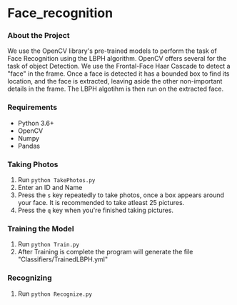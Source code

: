 # Face_recognition

### About the Project

We use the OpenCV library's pre-trained models to perform the task of Face Recognition using the LBPH algorithm.
OpenCV offers several for the task of object Detection. We use the Frontal-Face Haar Cascade to detect a "face" in the frame. Once a face is detected it has a bounded box to find its location, and the face is extracted, leaving aside the other non-important details in the frame.
The LBPH algotihm is then run on the extracted face.

### Requirements

- Python 3.6+
- OpenCV
- Numpy
- Pandas

### Taking Photos
1. Run `python TakePhotos.py`
2. Enter an ID and Name
3. Press the `s` key repeatedly to take photos, once a box appears around your face. It is recommended to take atleast 25 pictures.
4. Press the `q` key when you're finished taking pictures.

### Training the Model
1. Run `python Train.py`
2. After Training is complete the program will generate the file "Classifiers/TrainedLBPH.yml"

### Recognizing
1. Run `python Recognize.py`

